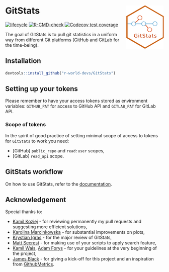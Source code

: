 
<!-- README.md is generated from README.Rmd. Please edit that file -->

# GitStats <img src="man/figures/GitStats_logo.png" align="right" height="138" style="float:right; height:138px;"/>

<!-- badges: start -->

[![lifecycle](https://img.shields.io/badge/lifecycle-experimental-orange.svg)](https://lifecycle.r-lib.org/articles/stages.html#experimental)
[![R-CMD-check](https://github.com/r-world-devs/GitStats/workflows/R-CMD-check/badge.svg)](https://github.com/r-world-devs/GitStats/actions)
[![Codecov test
coverage](https://codecov.io/gh/r-world-devs/GitStats/branch/devel/graph/badge.svg)](https://app.codecov.io/gh/r-world-devs/GitStats?branch=devel)
<!-- badges: end -->

The goal of GitStats is to pull git statistics in a uniform way from
different Git platforms (GitHub and GitLab for the time-being).

## Installation

``` r
devtools::install_github("r-world-devs/GitStats")
```

## Setting up your tokens

Please remember to have your access tokens stored as environment
variables: `GITHUB_PAT` for access to GitHub API and `GITLAB_PAT` for
GitLab API.

### Scope of tokens

In the spirit of good practice of setting minimal scope of access to
tokens for `GitStats` to work you need:

- \[GitHub\] `public_repo` and `read:user` scopes,
- \[GitLab\] `read_api` scope.

## GitStats workflow

On how to use GitStats, refer to the
[documentation](placeholder%20for%20a%20link%20to%20docs).

## Acknowledgement

Special thanks to:

- [Kamil Koziej](https://github.com/Cotau) - for reviewing permanently
  my pull requests and suggesting more efficient solutions,
- [Karolina Marcinkowska](https://github.com/marcinkowskak) - for
  substantial improvements on plots,
- [Krystian Igras](https://github.com/krystian8207) - for the major
  review of GitStats,
- [Matt Secrest](https://github.com/mattsecrest) - for making use of
  your scripts to apply search feature,
- [Kamil Wais](https://github.com/kalimu), [Adam
  Forys](https://github.com/galachad) - for your guidelines at the very
  beginning of the project,
- [James Black](https://github.com/epijim) - for giving a kick-off for
  this project and an inspiration from
  [GithubMetrics](https://github.com/openpharma/GithubMetrics).
